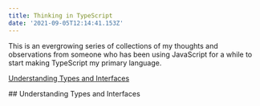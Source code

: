 ```yaml
---
title: Thinking in TypeScript
date: '2021-09-05T12:14:41.153Z'
---
```


This is an evergrowing series of collections of my thoughts and observations from someone who has been using JavaScript for a while to start making TypeScript my primary language.

[Understanding Types and Interfaces](#understanding-types-and-interfaces)

##<a name="understanding-types-and-interfaces"></a> Understanding Types and Interfaces

<!-- Content comes here -->
